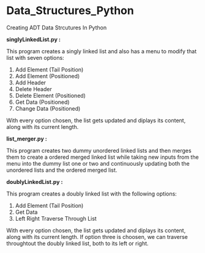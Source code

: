 # Data_Structures_Python

Creating ADT Data Strcutures In Python

**singlyLinkedList.py :**

This program creates a singly linked list and also has a menu to modify that list with seven options:

1. Add Element (Tail Position)
2. Add Element (Positioned)
3. Add Header
4. Delete Header
5. Delete Element (Positioned)
6. Get Data (Positioned)
7. Change Data (Positioned)

With every option chosen, the list gets updated and diplays its content, along with its current length.

**list_merger.py :**

This program creates two dummy unordered linked lists and then merges them to create a ordered merged linked list while taking new inputs from the menu into the dummy list one or two and continuously updating both the unordered lists and the ordered merged list.

**doublyLinkedList.py :**

This program creates a doubly linked list with the following options:

1) Add Element (Tail Position)
2) Get Data
3) Left Right Traverse Through List

With every option chosen, the list gets updated and diplays its content, along with its current length.
If option three is choosen, we can traverse throughtout the doubly linked list, both to its left or right.
